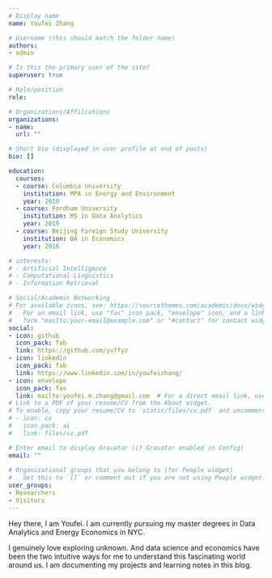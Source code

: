 ```yaml
---
# Display name
name: Youfei Zhang

# Username (this should match the folder name)
authors:
- admin

# Is this the primary user of the site?
superuser: true

# Role/position
role: 

# Organizations/Affiliations
organizations:
- name: 
  url: ""

# Short bio (displayed in user profile at end of posts)
bio: []

education:
  courses:
  - course: Columbia University
    institution: MPA in Energy and Environment
    year: 2019
  - course: Fordham University
    institution: MS in Data Analytics
    year: 2019
  - course: Beijing Foreign Study University
    institution: BA in Economics
    year: 2016

# interests:
# - Artificial Intelligence
# - Computational Linguistics
# - Information Retrieval

# Social/Academic Networking
# For available icons, see: https://sourcethemes.com/academic/docs/widgets/#icons
#   For an email link, use "fas" icon pack, "envelope" icon, and a link in the
#   form "mailto:your-email@example.com" or "#contact" for contact widget.
social:
- icon: github
  icon_pack: fab
  link: https://github.com/yuffyz
- icon: linkedin
  icon_pack: fab
  link: https://www.linkedin.com/in/youfeizhang/
- icon: envelope
  icon_pack: fas
  link: mailto:youfei.m.zhang@gmail.com  # For a direct email link, use "mailto:test@example.org".
# Link to a PDF of your resume/CV from the About widget.
# To enable, copy your resume/CV to `static/files/cv.pdf` and uncomment the lines below.  
# - icon: cv
#   icon_pack: ai
#   link: files/cv.pdf

# Enter email to display Gravatar (if Gravatar enabled in Config)
email: ""
  
# Organizational groups that you belong to (for People widget)
#   Set this to `[]` or comment out if you are not using People widget.  
user_groups:
- Researchers
- Visitors
---
```


Hey there, I am Youfei. I am currently pursuing my master degrees in Data Analytics and Energy Economics in NYC. 

I genuinely love exploring unknown. And data science and economics have been the two intuitive ways for me to understand this fascinating world around us. I am documenting my projects and learning notes in this blog. 

